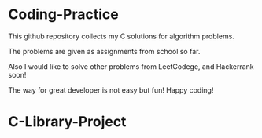 # Coding-Practice
This github repository collects my C solutions for algorithm problems.

The problems are given as assignments from school so far.

Also I would like to solve other problems from LeetCodege, and Hackerrank soon!

The way for great developer is not easy but fun! Happy coding!
# C-Library-Project

